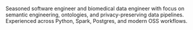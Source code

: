 Seasoned software engineer and biomedical data engineer with focus on semantic engineering, ontologies, and privacy-preserving data pipelines. Experienced across Python, Spark, Postgres, and modern OSS workflows.
